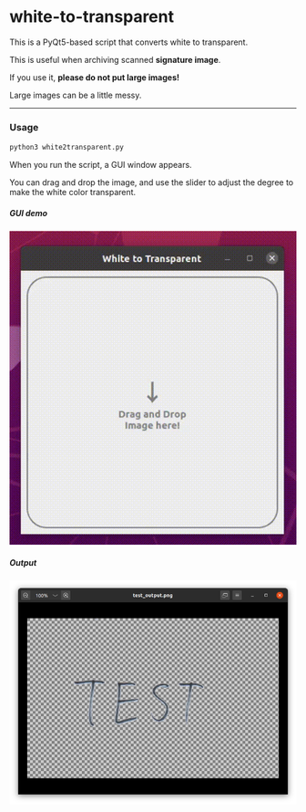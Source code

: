 # white-to-transparent


This is a PyQt5-based script that converts white to transparent.

This is useful when archiving scanned **signature image**.


If you use it, **please do not put large images!** 

Large images can be a little messy.

---
### Usage

```bash
python3 white2transparent.py
```
When you run the script, a GUI window appears.

You can drag and drop the image, and use the slider to adjust the degree to make the white color transparent. 

##### GUI demo
![demo](./demo/demo.gif)

##### Output 
![demo](./demo/02_TestOutput.png)


